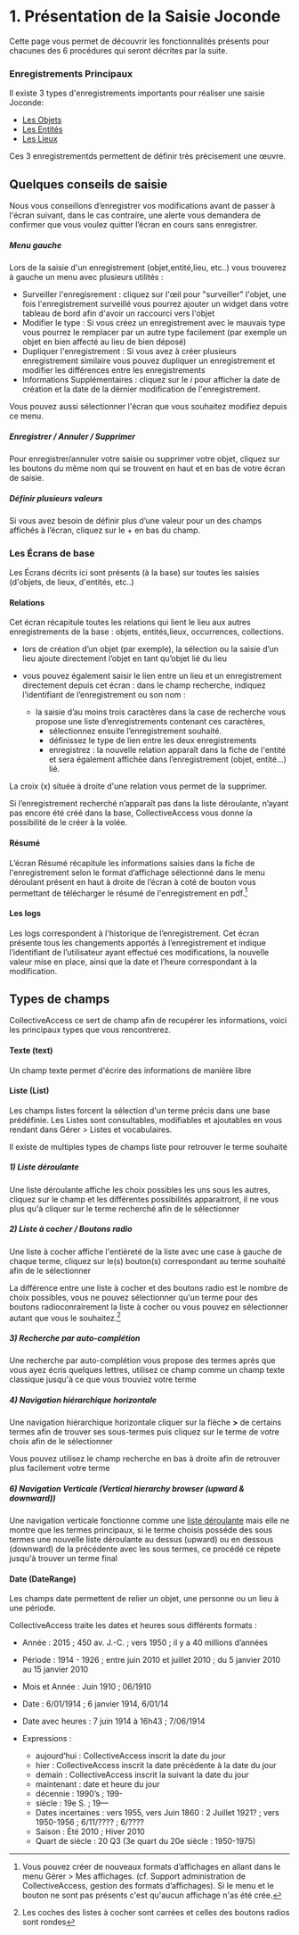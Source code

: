# 1. Présentation de la Saisie Joconde 

Cette page vous permet de découvrir les fonctionnalités présents pour chacunes des 6 procédures qui seront décrites par la suite.

### Enregistrements Principaux
Il existe 3 types d'enregistrements importants pour réaliser une saisie Joconde:

- [Les Objets]()
- [Les Entités]()
- [Les Lieux]()

Ces 3 enregistrementds permettent de définir très précisement une œuvre.

## Quelques conseils de saisie

Nous vous conseillons d’enregistrer vos modifications avant de passer à l'écran suivant, dans le cas contraire, une alerte vous demandera de confirmer que vous voulez quitter l’écran en cours sans enregistrer.

##### Menu gauche 
Lors de la saisie d'un enregistrement (objet,entité,lieu, etc..) vous trouverez à gauche un menu avec plusieurs utilités :

- Surveiller l'enregisrement : cliquez sur l'œil pour "surveiller" l'objet, une fois l'enregistrement surveillé vous pourrez ajouter un widget dans votre tableau de bord afin d'avoir un raccourci vers l'objet
- Modifier le type : Si vous créez un enregistrement avec le mauvais type vous pourrez le remplacer par un autre type facilement (par exemple un objet en bien affecté au lieu de bien déposé)
- Dupliquer l'enregistrement : Si vous avez à créer plusieurs enregistrement similaire vous pouvez dupliquer un enregistrement et modifier les différences entre les enregistrements
- Informations Supplémentaires : cliquez sur le *i* pour afficher la date de création et la date de la dèrnier modification de l'enregistrement.

Vous pouvez aussi sélectionner l'écran que vous souhaitez modifiez depuis ce menu.

##### Enregistrer / Annuler / Supprimer
Pour enregistrer/annuler votre saisie ou supprimer votre objet, cliquez sur les boutons du même nom qui se trouvent en haut et en bas de votre écran de saisie.

##### Définir plusieurs valeurs 
Si vous avez besoin de définir plus d’une valeur pour un des champs affichés à l’écran, cliquez sur le + en bas du champ.

### Les Écrans de base
Les Écrans décrits ici sont présents (à la base) sur toutes les saisies (d'objets, de lieux, d'entités, etc..)

#### Relations
Cet écran récapitule toutes les relations qui lient le lieu aux autres enregistrements de la base : objets, entités,lieux, occurrences, collections.

* lors de création d’un objet (par exemple), la sélection ou la saisie d’un lieu ajoute directement l’objet en tant qu’objet lié du lieu

* vous pouvez également saisir le lien entre un lieu et un enregistrement directement depuis cet écran : dans le champ recherche, indiquez l’identifiant de l’enregistrement ou son nom :
	- la saisie d’au moins trois caractères dans la case de recherche vous propose une liste d’enregistrements contenant ces caractères,
	    - sélectionnez ensuite l’enregistrement souhaité.
	    - définissez le type de lien entre les deux enregistrements
	    - enregistrez : la nouvelle relation apparaît dans la fiche de l'entité et sera également affichée dans l’enregistrement (objet, entité…) lié.
		
La croix (x) située à droite d'une relation vous permet de la supprimer.

Si l’enregistrement recherché n’apparaît pas dans la liste déroulante, n’ayant pas encore été créé dans la base, CollectiveAccess vous donne la possibilité de le créer à la volée.

#### Résumé
L’écran Résumé récapitule les informations saisies dans la fiche de l'enregistrement selon le format d’affichage sélectionné dans le menu déroulant présent en haut à droite de l’écran à coté de bouton 
vous permettant de télécharger le résumé de l'enregistrement en pdf.[^1]

[^1]:Vous pouvez créer de nouveaux formats d’affichages en allant dans le menu Gérer \> Mes affichages. (cf. Support administration de CollectiveAccess, gestion des formats d’affichages).
Si le menu et le bouton ne sont pas présents c'est qu'aucun affichage n'as été crée.

#### Les logs
Les logs correspondent à l'historique de l’enregistrement.
Cet écran présente tous les changements apportés à l’enregistrement et indique l’identifiant de l’utilisateur ayant effectué ces modifications, la nouvelle valeur mise en place, ainsi que la date et l’heure correspondant à la modification.

## Types de champs
CollectiveAccess ce sert de champ afin de recupérer les informations, voici les principaux types que vous rencontrerez.

#### Texte (text)
Un champ texte permet d'écrire des informations de manière libre

#### Liste (List)
Les champs listes forcent la sélection d'un terme précis dans une base prédéfinie. Les Listes sont consultables, modifiables et ajoutables en vous rendant dans Gérer \> Listes et vocabulaires.

Il existe de multiples types de champs liste pour retrouver le terme souhaité

##### 1) Liste déroulante
Une liste déroulante affiche les choix possibles les uns sous les autres, cliquez sur le champ et les différentes possibilités apparaitront, il ne vous plus qu'à cliquer sur le terme recherché afin de le sélectionner

##### 2) Liste à cocher / Boutons radio
Une liste à cocher affiche l'entièreté de la liste avec une case à gauche de chaque terme, 
cliquez sur le(s) bouton(s) correspondant au terme souhaité afin de le sélectionner

La différence entre une liste à cocher et des boutons radio est le nombre de choix possibles, vous ne pouvez sélectionner qu'un terme pour des boutons radioconrairement la liste à cocher ou vous pouvez en sélectionner autant que vous le souhaitez.[^2]
[^2]:Les coches des listes à cocher sont carrées et celles des boutons radios sont rondes

##### 3) Recherche par auto-complétion
Une recherche par auto-complétion vous propose des termes après que vous ayez écris quelques lettres,
utilisez ce champ comme un champ texte classique jusqu'à ce que vous trouviez votre terme

##### 4) Navigation hiérarchique horizontale
Une navigation hiérarchique horizontale cliquer sur la flèche **>** de certains termes afin de trouver ses sous-termes 
puis cliquez sur le terme de votre choix afin de le sélectionner

Vous pouvez utilisez le champ recherche en bas à droite afin de retrouver plus facilement votre terme 

##### 6) Navigation Verticale (Vertical hierarchy browser (upward & downward))
Une navigation verticale fonctionne comme une [liste déroulante](#1-liste-deroulante) mais elle ne montre que les termes principaux, si le terme choisis posséde des sous termes une nouvelle liste déroulante au dessus (upward) ou en dessous (downward) de la précédente avec les sous termes, ce procédé ce répete jusqu'à trouver un terme final

#### Date (DateRange)
Les champs date permettent de relier un objet, une personne ou un lieu à une période. 

CollectiveAccess traite les dates et heures sous différents formats :

- Année : 2015 ; 450 av. J.-C. ; vers 1950 ; il y a 40 millions d’années  
- Période : 1914 - 1926 ; entre juin 2010 et juillet 2010 ; du 5 janvier 2010 au 15 janvier 2010
- Mois et Année : Juin 1910 ; 06/1910
- Date : 6/01/1914 ; 6 janvier 1914, 6/01/14
- Date avec heures  : 7 juin 1914 à 16h43 ; 7/06/1914
- Expressions : 

	- aujourd’hui : CollectiveAccess inscrit la date du jour 
	- hier : CollectiveAccess inscrit la date précédente à la date du jour 
	- demain : CollectiveAccess inscrit la suivant la date du jour 
	- maintenant : date et heure du jour
	- décennie : 1990’s ; 199-
	- siècle : 19e S. ; 19—
	- Dates incertaines : vers 1955, vers Juin 1860 : 2 Juillet 1921? ; vers 1950-1956 ; 6/11/???? ; 6/????
	- Saison : Été 2010 ; Hiver 2010
	- Quart de siècle : 20 Q3 (3e quart du 20e siècle : 1950-1975)


